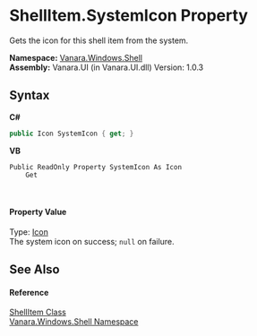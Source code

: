 # ShellItem.SystemIcon Property 
 

Gets the icon for this shell item from the system.

**Namespace:**&nbsp;<a href="be182789-447d-1423-b31f-7fd1f1f04ab2">Vanara.Windows.Shell</a><br />**Assembly:**&nbsp;Vanara.UI (in Vanara.UI.dll) Version: 1.0.3

## Syntax

**C#**<br />
``` C#
public Icon SystemIcon { get; }
```

**VB**<br />
``` VB
Public ReadOnly Property SystemIcon As Icon
	Get
```

<br />

#### Property Value
Type: <a href="http://msdn2.microsoft.com/en-us/library/wkat843k" target="_blank">Icon</a><br />The system icon on success; `null` on failure.

## See Also


#### Reference
<a href="5c5b3136-e459-f05f-b518-8ce7de68d0ca">ShellItem Class</a><br /><a href="be182789-447d-1423-b31f-7fd1f1f04ab2">Vanara.Windows.Shell Namespace</a><br />